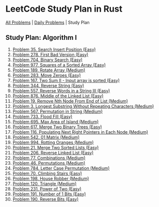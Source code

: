LeetCode Study Plan in Rust
===========================

[All Problems](README.md) | [Daily Problems](DAILY.md) | Study Plan

Study Plan: Algorithm I
-----------------------

1. [Problem 35. Search Insert Position (Easy)](problem_0035/)
2. [Problem 278. First Bad Version (Easy)](problem_0278/)
3. [Problem 704. Binary Search (Easy)](problem_0704/)
4. [Problem 977. Squares of a Sorted Array (Easy)](problem_0977/)
5. [Problem 189. Rotate Array (Medium)](problem_0189/)
6. [Problem 283. Move Zeroes (Easy)](problem_0283/)
7. [Problem 167. Two Sum II - Input array is sorted (Easy)](problem_0167/)
8. [Problem 344. Reverse String (Easy)](problem_0344/)
9. [Problem 557. Reverse Words in a String III (Easy)](problem_0557/)
10. [Problem 876. Middle of the Linked List (Easy)](problem_0876/)
11. [Problem 19. Remove Nth Node From End of List (Medium)](problem_0019/)
12. [Problem 3. Longest Substring Without Repeating Characters (Medium)](problem_0003/)
13. [Problem 567. Permutation in String (Medium)](problem_0567/)
14. [Problem 733. Flood Fill (Easy)](problem_0733/)
15. [Problem 695. Max Area of Island (Medium)](problem_0695/)
16. [Problem 617. Merge Two Binary Trees (Easy)](problem_0617/)
17. [Problem 116. Populating Next Right Pointers in Each Node (Medium)](problem_0116/)
18. [Problem 542. 01 Matrix (Medium)](problem_0542/)
19. [Problem 994. Rotting Oranges (Medium)](problem_0994/)
20. [Problem 21. Merge Two Sorted Lists (Easy)](problem_0021/)
21. [Problem 206. Reverse Linked List (Easy)](problem_0206/)
22. [Problem 77. Combinations (Medium)](problem_0077/)
23. [Problem 46. Permutations (Medium)](problem_0046/)
24. [Problem 784. Letter Case Permutation (Medium)](problem_0784/)
25. [Problem 70. Climbing Stairs (Easy)](problem_0070/)
26. [Problem 198. House Robber (Medium)](problem_0198/)
27. [Problem 120. Triangle (Medium)](problem_0120/)
28. [Problem 231. Power of Two (Easy)](problem_0231/)
29. [Problem 191. Number of 1 Bits (Easy)](problem_0191/)
30. [Problem 190. Reverse Bits (Easy)](problem_0190/)
